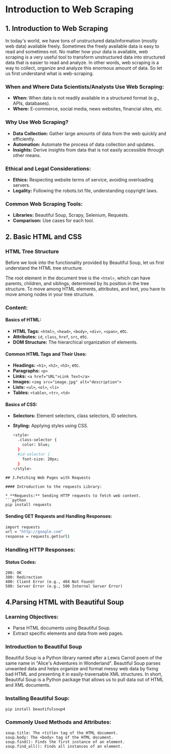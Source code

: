 # Introduction to Web Scraping

## 1. Introduction to Web Scraping

In today's world, we have tons of unstructured data/information (mostly web data) available freely. Sometimes the freely available data is easy to read and sometimes not. No matter how your data is available, web scraping is a very useful tool to transform unstructured data into structured data that is easier to read and analyze. In other words, web scraping is a way to collect, organize and analyze this enormous amount of data. So let us first understand what is web-scraping.

### When and Where Data Scientists/Analysts Use Web Scraping:

- **When:** When data is not readily available in a structured format (e.g., APIs, databases).
- **Where:** E-commerce, social media, news websites, financial sites, etc.

### Why Use Web Scraping?

- **Data Collection:** Gather large amounts of data from the web quickly and efficiently.
- **Automation:** Automate the process of data collection and updates.
- **Insights:** Derive insights from data that is not easily accessible through other means.

### Ethical and Legal Considerations:

- **Ethics:** Respecting website terms of service, avoiding overloading servers.
- **Legality:** Following the robots.txt file, understanding copyright laws.

### Common Web Scraping Tools:

- **Libraries:** Beautiful Soup, Scrapy, Selenium, Requests.
- **Comparison:** Use cases for each tool.

## 2. Basic HTML and CSS

### HTML Tree Structure

Before we look into the functionality provided by Beautiful Soup, let us first understand the HTML tree structure.

The root element in the document tree is the `<html>`, which can have parents, children, and siblings, determined by its position in the tree structure. To move among HTML elements, attributes, and text, you have to move among nodes in your tree structure.

### Content:

#### Basics of HTML:

- **HTML Tags:** `<html>`, `<head>`, `<body>`, `<div>`, `<span>`, etc.
- **Attributes:** `id`, `class`, `href`, `src`, etc.
- **DOM Structure:** The hierarchical organization of elements.

#### Common HTML Tags and Their Uses:

- **Headings:** `<h1>`, `<h2>`, `<h3>`, etc.
- **Paragraphs:** `<p>`
- **Links:** `<a href="URL">Link Text</a>`
- **Images:** `<img src="image.jpg" alt="description">`
- **Lists:** `<ul>`, `<ol>`, `<li>`
- **Tables:** `<table>`, `<tr>`, `<td>`

#### Basics of CSS:

- **Selectors:** Element selectors, class selectors, ID selectors.
- **Styling:** Applying styles using CSS.

  ```bash
  <style>
    .class-selector {
      color: blue;
    }
    #id-selector {
      font-size: 20px;
    }
  </style>
```
## 3.Fetching Web Pages with Requests

#### Introduction to the requests Library:

* **Requests:** Sending HTTP requests to fetch web content.
```python      
pip install requests
```
#### Sending GET Requests and Handling Responses:

```bash
import requests
url = "http://google.com"
response = requests.get(url)
```

### Handling HTTP Responses:

#### Status Codes:
 
    200: OK
    300: Redirection
    400: Client Error (e.g., 404 Not Found)
    500: Server Error (e.g., 500 Internal Server Error)
    
## 4.Parsing HTML with Beautiful Soup

### Learning Objectives:

- Parse HTML documents using Beautiful Soup.
- Extract specific elements and data from web pages.

### Introduction to Beautiful Soup

Beautiful Soup is a Python library named after a Lewis Carroll poem of the same name in "Alice's Adventures in Wonderland". Beautiful Soup parses unwanted data and helps organize and format messy web data by fixing bad HTML and presenting it in easily-traversable XML structures. In short, Beautiful Soup is a Python package that allows us to pull data out of HTML and XML documents.

### Installing Beautiful Soup:

```bash
pip install beautifulsoup4
```

### Commonly Used Methods and Attributes:

    soup.title: The <title> tag of the HTML document.
    soup.body: The <body> tag of the HTML document.
    soup.find(): Finds the first instance of an element.
    soup.find_all(): Finds all instances of an element.

        
